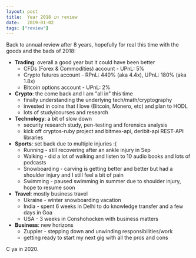 ```yaml
---
layout: post
title:  Year 2018 in review
date:   2019-01-02
tags: ["review"]
---
```


Back to annual review after 8 years, hopefully for real this time with the goods and the bads of 2018:

* **Trading**: overall a good year but it could have been better
    * CFDs (Forex & Commodities) account - UPnL: 5%
    * Crypto futures account - RPnL: 440% (aka 4.4x), UPnL: 180% (aka 1.8x)
    * Bitcoin options account - UPnL: 2%
* **Crypto**: the come back and I am "all in" this time
    * finally understanding the underlying tech/math/cryptography
    * invested in coins that I love (Bitcoin, Monero, etc) and plan to HODL
    * lots of study/courses and research
* **Technology**: a bit of slow down
    * security research study, pen-testing and forensics analysis
    * kick off cryptos-ruby project and bitmex-api, deribit-api REST-API libraries
* **Sports**: set back due to multiple injuries :(
    * Running - still recovering after an ankle injury in Sep
    * Walking - did a lot of walking and listen to 10 audio books and lots of podcasts
    * Snowboarding - carving is getting better and better but had a shoulder injury and I still feel a bit of pain
    * Swimming - paused swimming in summer due to shoulder injury, hope to resume soon
* **Travel**: mostly business travel
    * Ukraine - winter snowboarding vacation
    * India - spent 6 weeks in Delhi to do knowledge transfer and a few days in Goa
    * USA - 3 weeks in Conshohocken with business matters
* **Business**: new horizons
    * Zuppler - stepping down and unwinding responsibilities/work
    * getting ready to start my next gig with all the pros and cons

C ya in 2020.
